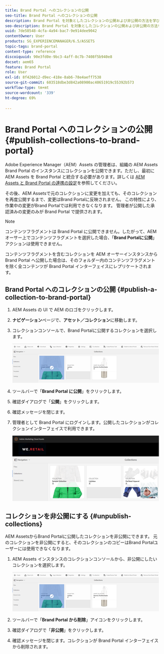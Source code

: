 ```yaml
---
title: Brand Portal へのコレクションの公開
seo-title: Brand Portal へのコレクションの公開
description: Brand Portal を対象としたコレクションの公開および非公開の方法を学びます。
seo-description: Brand Portal を対象としたコレクションの公開および非公開の方法を学びます。
uuid: 7de58548-4cfa-4a94-bac7-9e914dee9042
contentOwner: User
products: SG_EXPERIENCEMANAGER/6.5/ASSETS
topic-tags: brand-portal
content-type: reference
discoiquuid: 90e3fd0e-9bc3-4aff-8c7b-7408f5b940e8
docset: aem65
feature: Brand Portal
role: User
exl-id: 8f426012-d9ec-418e-8ab6-78e4aeff7538
source-git-commit: 603518dbe3d842a08900ac40651919c55392b573
workflow-type: tm+mt
source-wordcount: '339'
ht-degree: 69%

---
```


# Brand Portal へのコレクションの公開 {#publish-collections-to-brand-portal}

Adobe Experience Manager（AEM）Assets の管理者は、組織の AEM Assets Brand Portal のインスタンスにコレクションを公開できます。ただし、最初に AEM Assets を Brand Portal と統合する必要があります。詳しくは [AEM Assets と Brand Portal の連携の設定](/help/assets/configure-aem-assets-with-brand-portal.md)を参照してください。

その後、AEM Assetsで元のコレクションに変更を加えても、そのコレクションを再度公開するまで、変更はBrand Portalに反映されません。 この特性により、作業中の変更がBrand Portalでは利用できなくなります。 管理者が公開した承認済みの変更のみが Brand Portal で提供されます。

>[!NOTE]
>
>コンテンツフラグメントは Brand Portal に公開できません。したがって、AEMオーサー上でコンテンツフラグメントを選択した場合、「**Brand Portalに公開**」アクションは使用できません。
>
>コンテンツフラグメントを含むコレクションを AEM オーサーインスタンスから Brand Portal へ公開した場合は、そのフォルダー内のコンテンツフラグメントを除く全コンテンツが Brand Portal インターフェイスにレプリケートされます。

## Brand Portal へのコレクションの公開 {#publish-a-collection-to-brand-portal}

1. AEM Assets の UI で AEM のロゴをクリックします。
1. **ナビゲーション**&#x200B;ページで、**アセット／コレクション**&#x200B;に移動します。
1. コレクションコンソールで、Brand Portalに公開するコレクションを選択します。

   ![select_collection](assets/select_collection.png)

1. ツールバーで「**Brand Portal に公開**」をクリックします。
1. 確認ダイアログで「**公開**」をクリックします。
1. 確認メッセージを閉じます。
1. 管理者として Brand Portal にログインします。公開したコレクションがコレクションインターフェイスで利用できます。

   ![公開コレクション](assets/published_collection.png)

## コレクションを非公開にする {#unpublish-collections}

AEM AssetsからBrand Portalに公開したコレクションを非公開にできます。 元のコレクションを非公開にすると、そのコレクションのコピーはBrand Portalユーザーには使用できなくなります。

1. AEM Assets インスタンスのコレクションコンソールから、非公開にしたいコレクションを選択します。

   ![select_collection-1](assets/select_collection-1.png)

1. ツールバーで「**Brand Portal から削除**」アイコンをクリックします。
1. 確認ダイアログで「**非公開**」をクリックします。
1. 確認メッセージを閉じます。コレクションが Brand Portal インターフェイスから削除されます。
